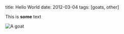 title: Hello World
date: 2012-03-04
tags: [goats, other]

This is **some** text

![A goat](https://upload.wikimedia.org/wikipedia/commons/f/ff/Domestic_goat_kid_in_capeweed.jpg)